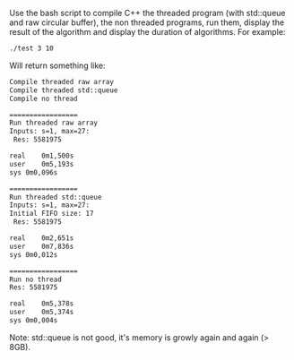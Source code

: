 Use the bash script to compile C++ the threaded program (with std::queue and raw circular buffer), the non threaded programs, run them, display the result of the algorithm and display the duration of algorithms. For example:

```bash
./test 3 10
```

Will return something like:
```bash
Compile threaded raw array
Compile threaded std::queue
Compile no thread

=================
Run threaded raw array
Inputs: s=1, max=27:
 Res: 5581975

real	0m1,500s
user	0m5,193s
sys	0m0,096s

=================
Run threaded std::queue
Inputs: s=1, max=27:
Initial FIFO size: 17
 Res: 5581975

real	0m2,651s
user	0m7,836s
sys	0m0,012s

=================
Run no thread
Res: 5581975

real	0m5,378s
user	0m5,374s
sys	0m0,004s
```

Note: std::queue is not good, it's memory is growly again and again (> 8GB).
